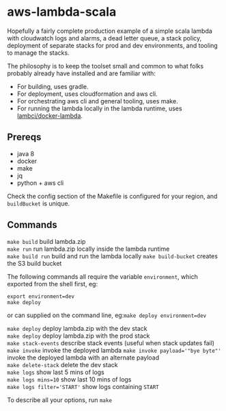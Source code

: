 # aws-lambda-scala

Hopefully a fairly complete production example of a simple scala lambda with cloudwatch logs and alarms, a dead letter queue, a stack policy, deployment of separate stacks for prod and dev environments, and tooling to manage the stacks.

The philosophy is to keep the toolset small and common to what folks probably already have installed and are familiar with:
* For building, uses gradle.
* For deployment, uses cloudformation and aws cli.
* For orchestrating aws cli and general tooling, uses make.
* For running the lambda locally in the lambda runtime, uses [lambci/docker-lambda](https://github.com/lambci/docker-lambda).

## Prereqs

* java 8
* docker
* make
* jq
* python + aws cli

Check the config section of the Makefile is configured for your region, and `buildBucket` is unique.

## Commands

`make build` build lambda.zip  
`make run` run lambda.zip locally inside the lambda runtime   
`make build run` build and run the lambda locally
`make build-bucket` creates the S3 build bucket

The following commands all require the variable `environment`, which exported from the shell first, eg:
```
export environment=dev
make deploy
```
or can supplied on the command line, eg:`make deploy environment=dev` 

`make deploy` deploy lambda.zip with the dev stack  
`make deploy` deploy lambda.zip with the prod stack  
`make stack-events` describe stack events (useful when stack updates fail)  
`make invoke` invoke the deployed lambda
`make invoke payload='"bye byte"'` invoke the deployed lambda with an alternate payload  
`make delete-stack` delete the dev stack  
`make logs` show last 5 mins of logs  
`make logs mins=10` show last 10 mins of logs  
`make logs filter='START'` show logs containing `START`

To describe all your options, run `make`